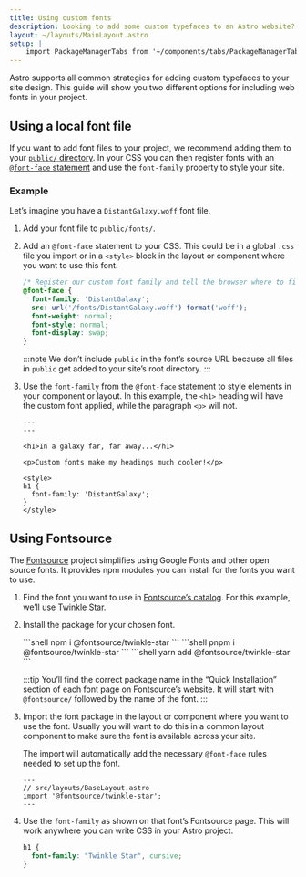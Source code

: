 ```yaml
---
title: Using custom fonts
description: Looking to add some custom typefaces to an Astro website? Use Google Fonts with Fontsource or add a font of your choice.
layout: ~/layouts/MainLayout.astro
setup: |
    import PackageManagerTabs from '~/components/tabs/PackageManagerTabs.astro';
---
```


Astro supports all common strategies for adding custom typefaces to your site design. This guide will show you two different options for including web fonts in your project.

## Using a local font file

If you want to add font files to your project, we recommend adding them to your [`public/` directory](http://localhost:3000/en/core-concepts/project-structure/#public). In your CSS you can then register fonts with an [`@font-face` statement](https://developer.mozilla.org/en-US/docs/Web/CSS/@font-face) and use the `font-family` property to style your site.

### Example

Let’s imagine you have a `DistantGalaxy.woff` font file.

1. Add your font file to `public/fonts/`.

2. Add an `@font-face` statement to your CSS. This could be in a global `.css` file you import or in a `<style>` block in the layout or component where you want to use this font.

    ```css
    /* Register our custom font family and tell the browser where to find it. */
    @font-face {
      font-family: 'DistantGalaxy';
      src: url('/fonts/DistantGalaxy.woff') format('woff');
      font-weight: normal;
      font-style: normal;
      font-display: swap;
    }
    ```

    :::note
    We don’t include `public` in the font’s source URL because all files in `public` get added to your site’s root directory.
    :::

3. Use the `font-family` from the `@font-face` statement to style elements in your component or layout. In this example, the `<h1>` heading will have the custom font applied, while the paragraph `<p>` will not.

    ```astro
    ---
    ---

    <h1>In a galaxy far, far away...</h1>

    <p>Custom fonts make my headings much cooler!</p>

    <style>
    h1 {
      font-family: 'DistantGalaxy';
    }
    </style>
    ```

## Using Fontsource

The [Fontsource](https://fontsource.org/) project simplifies using Google Fonts and other open source fonts. It provides npm modules you can install for the fonts you want to use.

1. Find the font you want to use in [Fontsource’s catalog](https://fontsource.org/fonts). For this example, we’ll use [Twinkle Star](https://fontsource.org/fonts/twinkle-star).
2. Install the package for your chosen font.

    <PackageManagerTabs>
      <Fragment slot="npm">
      ```shell
      npm i @fontsource/twinkle-star
      ```
      </Fragment>
      <Fragment slot="pnpm">
      ```shell
      pnpm i @fontsource/twinkle-star
      ```
      </Fragment>
      <Fragment slot="yarn">
      ```shell
      yarn add @fontsource/twinkle-star
      ```
      </Fragment>
    </PackageManagerTabs>

    :::tip
    You’ll find the correct package name in the “Quick Installation” section of each font page on Fontsource’s website. It will start with `@fontsource/` followed by the name of the font.
    :::

3. Import the font package in the layout or component where you want to use the font. Usually you will want to do this in a common layout component to make sure the font is available across your site.

    The import will automatically add the necessary `@font-face` rules needed to set up the font.

    ```astro
    ---
    // src/layouts/BaseLayout.astro
    import '@fontsource/twinkle-star';
    ---
    ```

4. Use the `font-family` as shown on that font’s Fontsource page. This will work anywhere you can write CSS in your Astro project.

    ```css
    h1 {
      font-family: "Twinkle Star", cursive;
    }
    ```
